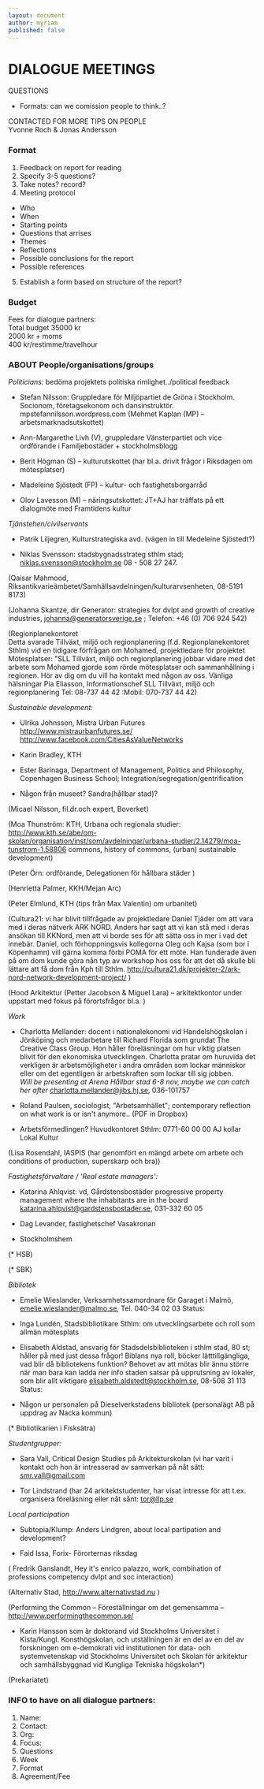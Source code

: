 ```yaml
---
layout: document
author: myriam
published: false
---
```


# DIALOGUE MEETINGS

QUESTIONS

* Formats: can we comission people to think..? 

CONTACTED FOR MORE TIPS ON PEOPLE   
Yvonne Roch & Jonas Andersson

### Format
1. Feedback on report for reading
2. Specify 3-5 questions?
3. Take notes? record?
4. Meeting protocol
* Who
* When
* Starting points
* Questions that arrises
* Themes 
* Reflections 
* Possible conclusions for the report
* Possible references
5. Establish a form based on structure of the report?  


### Budget
Fees for dialogue partners:  
Total budget 35000 kr   
2000 kr + moms  
400 kr/restimme/travelhour

### ABOUT People/organisations/groups 

*Politicians:*
bedöma projektets politiska rimlighet../political feedback  
* Stefan Nilsson: 
Gruppledare för Miljöpartiet de Gröna i Stockholm. Socionom, företagsekonom och dansinstruktör.
mpstefannilsson.wordpress.com
(Mehmet Kaplan (MP) – arbetsmarknadsutskottet)

* Ann-Margarethe Livh (V), gruppledare Vänsterpartiet och vice ordförande i Familjebostäder + stockholmsblogg

* Berit Högman (S) – kulturutskottet (har bl.a. drivit frågor i Riksdagen om mötesplatser) 

* Madeleine Sjöstedt (FP) – kultur- och fastighetsborgarråd 

* Olov Lavesson (M) – näringsutskottet: JT+AJ har träffats på ett dialogmöte med Framtidens kultur


*Tjänstehen/civilservants*

* Patrik Liljegren, Kulturstrategiska avd. (vägen in till Medeleine Sjöstedt?)

* Niklas Svensson: stadsbygnadsstrateg sthlm stad; niklas.svensson@stockholm.se 08 - 508 27 247.

(Qaisar Mahmood, Riksantikvarieämbetet/Samhällsavdelningen/kulturarvsenheten,  08-5191 8173)

(Johanna Skantze, dir Generator: strategies for dvlpt and growth of creative industries, johanna@generatorsverige.se ; Telefon: +46 (0) 706 924 542)

(Regionplanekontoret  
Detta svarade Tillväxt, miljö och regionplanering (f.d. Regionplanekontoret Sthlm) vid en tidigare förfrågan om Mohamed, projektledare för projektet Mötesplatser:
"SLL Tillväxt, miljö och regionplanering jobbar vidare med det arbete som Mohamed gjorde som rörde mötesplatser och sammanhållning i regionen. Hör av dig om du vill ha kontakt med någon av oss. 
Vänliga hälsningar
Pia Eliasson, Informationschef SLL Tillväxt, miljö och regionplanering
Tel: 08-737 44 42 :Mobil: 070-737 44 42) 


*Sustainable development:*

* Ulrika Johnsson, Mistra Urban Futures
http://www.mistraurbanfutures.se/
http://www.facebook.com/CitiesAsValueNetworks  

* Karin Bradley, KTH

* Ester Barinaga, Department of Management, Politics and Philosophy, Copenhagen Business School; Integration/segregation/gentrification

* Någon från museet? Sandra(hållbar stad)?

(Micael Nilsson, fil.dr.och	expert,	Boverket) 

(Moa Thunström: KTH, Urbana och regionala studier: http://www.kth.se/abe/om-skolan/organisation/inst/som/avdelningar/urbana-studier/2.14279/moa-tunstrom-1.58806 commons, history of commons, (urban) sustainable development)

(Peter Örn: ordförande, Delegationen för hållbara städer )

(Henrietta Palmer, KKH/Mejan Arc)

(Peter Elmlund, KTH (tips från Max Valentin) om urbanitet)

(Cultura21: vi har blivit tillfrågade av projektledare Daniel Tjäder om att vara med i deras nätverk ARK NORD. Anders har sagt att vi kan stå med i deras ansökan till KKNord, men att vi borde ses för att sätta oss in mer i vad det innebär. Daniel, och förhoppningsvis kollegorna Oleg och Kajsa (som bor i Köpenhamn) vill gärna komma förbi POMA för ett möte. Han funderade även på om dom kunde göra nån typ av workshop hos oss för att det då skulle bli lättare att få dom från Kph till Sthlm. 
http://cultura21.dk/projekter-2/ark-nord-network-development-project/ )

(Hood Arkitektur (Petter Jacobson & Miguel Lara) – arkitektkontor under uppstart med fokus på förortsfrågor bl.a. )


*Work*  

* Charlotta Mellander: docent i nationalekonomi vid Handelshögskolan i Jönköping och medarbetare till Richard Florida som grundat The Creative Class Group. Hon håller föreläsningar om hur viktig platsen blivit för den ekonomiska utvecklingen. Charlotta pratar om huruvida det verkligen är arbetsmöjligheter i andra områden som lockar människor eller om det egentligen är arbetskraften som lockar till sig jobben.   
*Will be presenting at Arena Hållbar stad 6-8 nov, maybe we can catch her after* 
charlotta.mellander@jibs.hj.se, 036-101757

* Roland Paulsen, sociologist, "Arbetsamhället"; contemporary reflection on what work is or isn't anymore.. (PDF in Dropbox) 

* Arbetsförmedlingen? Huvudkontoret Sthlm: 0771-60 00 00 
AJ kollar Lokal Kultur 

(Lisa Rosendahl, IASPIS (har genomfört en mängd arbete om arbete och conditions of production, superskarp och bra))

*Fastighetsförvaltare / 'Real estate managers':*

* Katarina Ahlqvist: vd, Gårdstensbostäder
progressive property management where the inhabitants are in the board
katarina.ahlqvist@gardstensbostader.se, 031-332 60 05

* Dag Levander, fastighetschef Vasakronan  

* Stockholmshem

(* HSB)

(* SBK)


*Bibliotek*

* Emelie Wieslander, Verksamhetssamordnare för Garaget i Malmö, emelie.wieslander@malmo.se, Tel. 040-34 02 03
Status:

* Inga Lundén, Stadsbibliotikare Sthlm: om utvecklingsarbete och roll som allmän mötesplats
* Elisabeth Aldstad, ansvarig för Stadsdelsbiblioteken i sthlm stad, 80 st; håller på med just dessa frågor!
Biblans nya roll, böcker lätttillgängliga, vad blir då bibliotekens funktion? 
Behovet av att mötas blir ännu större när man bara kan ladda ner info
staden satsar på upprutsning av lokaler, som blir allt viktigare
elisabeth.aldstedt@stockholm.se, 08-508 31 113
Status:

* Någon ur personalen på Dieselverkstadens bibliotek (personalägt AB på uppdrag av Nacka kommun)

(* Bibliotikarien i Fisksätra)


*Studentgrupper:*  
* Sara Vall, Critical Design Studies på Arkitekturskolan (vi har varit i kontakt och hon är intresserad av samverkan på nåt sätt: smr.vall@gmail.com

* Tor Lindstrand (har 24 arkitektstudenter, har visat intresse för att t.ex.
organisera föreläsning eller nåt sånt: <tor@llp.se>

*Local participation*
* Subtopia/Klump: Anders Lindgren, about local partipation and development?

* Faid Issa, Forix- Förorternas riksdag

( Fredrik Ganslandt, Hey it's enrico palazzo, work, combination of professions competency dvlpt and soc interaction)

(Alternativ Stad, http://www.alternativstad.nu )

(Performing the Common – Föreställningar om det gemensamma – http://www.performingthecommon.se/   
* Karin Hansson som är doktorand vid Stockholms Universitet i Kista/Kungl. Konsthögskolan, och utställningen är en del av en del av forskningen om e-demokrati vid institutionen för data- och systemvetenskap vid Stockholms Universitet och Skolan för arkitektur och samhällsbyggnad vid Kungliga Tekniska högskolan*)


(Prekariatet) 



### INFO to have on all dialogue partners:

1. Name:
2. Contact:
3. Org:
4. Focus: 
5. Questions
6. Week
7. Format
8. Agreement/Fee